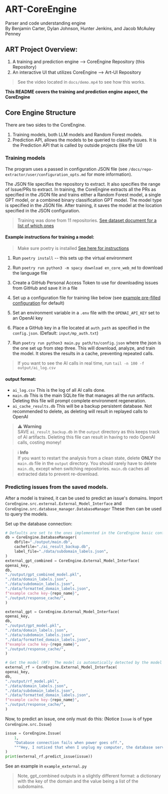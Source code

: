 # ART-CoreEngine
Parser and code understanding engine
<br>
By Benjamin Carter, Dylan Johnson, Hunter Jenkins, and Jacob McAuley Penney

## ART Project Overview:

1. A training and prediction engine --> CoreEngine Repository (this Repository)
2. An interactive UI that utilizes CoreEngine --> Art-UI Repository 

> See the video located in `docs/demo.mp4` to see how this works.


**This README covers the training and prediction engine aspect, the CoreEngine**  

## Core Engine Structure
There are two sides to the CoreEngine.
1. Training models, both LLM models and Random Forest models.
2. Prediction API, allows the models to be queried to classify issues.
It is the Prediction API that is called by outside projects (like the UI)

### Training models
The program uses a passed in configuration JSON file (see `/docs/repo-extractor/user/configuration_opts.md` for more information). 

The JSON file specifies the repository to extract. It also specifies the range of Issue/PRs to extract.
In training, the CoreEngine extracts all the PRs as specified in the JSON file and trains
either a Random Forest model, a single GPT model, or a combined binary classification GPT model. The model
type is specified in the JSON file. After training, it 
saves the model at the location specified in the JSON configuration.

> Training was done from 11 repositories. [See dataset document for a list of which ones](/docs/DATASETS.md)

#### Example instructions for training a model:
> Make sure poetry is installed [See here for instructions](https://python-poetry.org/docs/)
1. Run `poetry install` -- this sets up the virtual environment
2. Run `poetry run python3 -m spacy download en_core_web_md` to download the language file
3. Create a GitHub Personal Access Token to use for downloading issues from GitHub and save it in a file
4. Set up a configuration file for training like below (see [example pre-filled configuration](/input/config_example.json) for default)

5. Set an environment variable in a `.env` file with the `OPENAI_API_KEY` set to an OpenAI key
6. Place a GitHub key in a file located at `auth_path` as specified in the `config.json`. (Default: `input/mp_auth.txt`)
6. Run `poetry run python3 main.py path/to/config.json` where the json is the one set 
up from step three. This will download, analyze, and train the model. It stores the results in 
a cache, preventing repeated calls.


> If you want to see the AI calls in real time, run
> `tail -n 100 -f output/ai_log.csv`

#### output format:
- `ai_log.csv` This is the log of all AI calls done.
- `main.db` This is the main SQLite file that manages all the run artifacts. Deleting this file will prompt complete environment regeneration.
- `ai_cache_results.db` This will be a backup persistent database. Not recommended to delete, as deleting will result in replayed calls to OpenAI

> :warning: **Warning**<br>
SAVE `ai_result_backup.db` in the `output` directory as this keeps track of AI artifacts. Deleting this file can result in having to redo OpenAI calls, costing money!

> :information_source: **Info**<br>
If you want to restart the analysis from a clean state, delete **ONLY** the `main.db` file in the `output` directory. You should rarely have to delete `main.db`, except when switching repositories. `main.db` caches all extracted data to prevent re-download.


### Predicting issues from the saved models.

After a model is trained, it can be used to predict an issue's domains. 
Import `CoreEngine.src.external.External_Model_Interface` and `CoreEngine.src.database_manager.DatabaseManager` These then can be used to query the models.

Set up the database connection:
``` python
# Defaults are set to the ones implemented in the CoreEngine basic conf `config_example.json`
db = CoreEngine.DatabaseManager(
    dbfile="./output/main.db",
    cachefile="./ai_result_backup.db",
    label_file="./data/subdomain_labels.json",
)
external_gpt_combined = CoreEngine.External_Model_Interface(
openai_key,
db,
"./output/gpt_combined_model.pkl",
"./data/domain_labels.json",
"./data/subdomain_labels.json",
"./data/formatted_domain_labels.json",
f"example cache key-{repo_name}",
"./output/response_cache/",
)

external_gpt = CoreEngine.External_Model_Interface(
openai_key,
db,
"./output/gpt_model.pkl",
"./data/domain_labels.json",
"./data/subdomain_labels.json",
"./data/formatted_domain_labels.json",
f"example cache key-{repo_name}",
"./output/response_cache/",
)

# Get the model (RF)  The model is automatically detected by the model file.
external_rf = CoreEngine.External_Model_Interface(
openai_key,
db,
"./output/rf_model.pkl",
"./data/domain_labels.json",
"./data/subdomain_labels.json",
"./data/formatted_domain_labels.json",
f"example cache key-{repo_name}",
"./output/response_cache/",
)
```

Now, to predict an issue, one only must do this: (Notice `Issue` is of type `CoreEngine.src.Issue`)
``` python
issue = CoreEngine.Issue(
    1,
    "Database connection fails when power goes off.",
    """Hey, I noticed that when I unplug my computer, the database server on my computer stops working. This is definitely an issue.""",
)
print(external_rf.predict_issue(issue))
```
See an example in `example_external.py`

> Note, gpt_combined outputs in a slightly different format: a dictionary with the key of the domain and the value being a list of the 
> subdomains.


